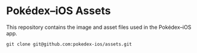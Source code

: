 # Pokédex&ndash;iOS Assets

This repository contains the image and asset files used in the Pokédex&ndash;iOS app.

```
git clone git@github.com:pokedex-ios/assets.git
```